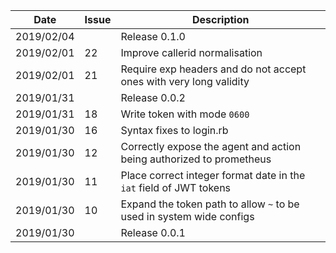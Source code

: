 |Date      |Issue |Description                                                                                              |
|----------|------|---------------------------------------------------------------------------------------------------------|
|2019/02/04|      |Release 0.1.0                                                                                            |
|2019/02/01|22    |Improve callerid normalisation                                                                           |
|2019/02/01|21    |Require exp headers and do not accept ones with very long validity                                       |
|2019/01/31|      |Release 0.0.2                                                                                            |
|2019/01/31|18    |Write token with mode `0600`                                                                             |
|2019/01/30|16    |Syntax fixes to login.rb                                                                                 |
|2019/01/30|12    |Correctly expose the agent and action being authorized to prometheus                                     |
|2019/01/30|11    |Place correct integer format date in the `iat` field of JWT tokens                                       |
|2019/01/30|10    |Expand the token path to allow `~` to be used in system wide configs                                     |
|2019/01/30|      |Release 0.0.1                                                                                            |
